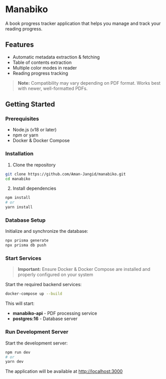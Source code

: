 # Manabiko

A book progress tracker application that helps you manage and track your reading progress.

## Features

- Automatic metadata extraction & fetching
- Table of contents extraction
- Multiple color modes in reader
- Reading progress tracking

> **Note:** Compatibility may vary depending on PDF format. Works best with newer, well-formatted PDFs.

## Getting Started

### Prerequisites

- Node.js (v18 or later)
- npm or yarn
- Docker & Docker Compose

### Installation

1. Clone the repository

```bash
git clone https://github.com/Aman-Jangid/manabiko.git
cd manabiko
```

2. Install dependencies

```bash
npm install
# or
yarn install
```

### Database Setup

Initialize and synchronize the database:

```bash
npx prisma generate
npx prisma db push
```

### Start Services

> **Important:** Ensure Docker & Docker Compose are installed and properly configured on your system

Start the required backend services:

```bash
docker-compose up --build
```

This will start:

- **manabiko-api** - PDF processing service
- **postgres:16** - Database server

### Run Development Server

Start the development server:

```bash
npm run dev
# or
yarn dev
```

The application will be available at [http://localhost:3000](http://localhost:3000)
